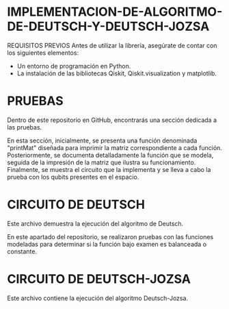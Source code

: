 # IMPLEMENTACION-DE-ALGORITMO-DE-DEUTSCH-Y-DEUTSCH-JOZSA
REQUISITOS PREVIOS
Antes de utilizar la librería, asegúrate de contar con los siguientes elementos:

- Un entorno de programación en Python.
- La instalación de las bibliotecas Qiskit, Qiskit.visualization y matplotlib.

# PRUEBAS
Dentro de este repositorio en GitHub, encontrarás una sección dedicada a las pruebas.

En esta sección, inicialmente, se presenta una función denominada "printMat" diseñada para imprimir la matriz correspondiente a cada función. Posteriormente, se documenta detalladamente la función que se modela, seguida de la impresión de la matriz que ilustra su funcionamiento. Finalmente, se muestra el circuito que la implementa y se lleva a cabo la prueba con los qubits presentes en el espacio.

# CIRCUITO DE DEUTSCH
Este archivo demuestra la ejecución del algoritmo de Deutsch.

En este apartado del repositorio, se realizaron pruebas con las funciones modeladas para determinar si la función bajo examen es balanceada o constante.

# CIRCUITO DE DEUTSCH-JOZSA
Este archivo contiene la ejecución del algoritmo Deutsch-Jozsa.
